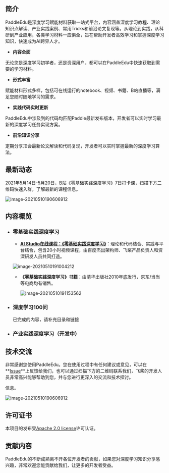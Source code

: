 ## 简介

PaddleEdu是深度学习赋能材料获取一站式平台，内容涵盖深度学习教程、理论知识点解读、产业实践案例、常用Tricks和前沿论文复现等。从理论到实践，从科研到产业应用，各类学习材料一应俱全，旨在帮助开发者高效学习和掌握深度学习知识，快速成为AI跨界人才。

- **内容全面**

无论您是深度学习初学者，还是资深用户，都可以在PaddleEdu中快速获取到需要的学习材料。

- **形式丰富** 

赋能材料形式多样，包括可在线运行的notebook、视频、书籍、B站直播等，满足您随时随地学习的需求。

- **实践代码实时更新**

PaddleEdu中涉及到的代码均匹配Paddle最新发布版本，开发者可以实时学习最新的深度学习任务实现方案。

- **前沿知识分享** 

定期分享顶会最新论文解读和代码复现，开发者可以实时掌握最新的深度学习算法。



## 最新动态

2021年5月14日-5月20日，B站《零基础实践深度学习》7日打卡课，扫描下方二维码快速入群，了解最新的课程信息。

![image-20210510190606912](C:\Users\wulei13\AppData\Roaming\Typora\typora-user-images\image-20210510190606912.png)



## 内容概览

* ### 零基础实践深度学习

  - **[AI Studio在线课程：《零基础实践深度学习》](https://aistudio.baidu.com/aistudio/course/introduce/1297：
    )**：理论和代码结合、实践与平台结合，包含20小时视频课程，由百度杰出架构师、飞桨产品负责人和资深研发人员共同打造。

    

  ![image-20210510191004212](C:\Users\wulei13\AppData\Roaming\Typora\typora-user-images\image-20210510191004212.png)

  

  - **《零基础实践深度学习》书籍**：由清华出版社2010年底发行，京东/当当等电商均有销售。

    ![image-20210510191153562](C:\Users\wulei13\AppData\Roaming\Typora\typora-user-images\image-20210510191153562.png)



* ### 深度学习100问

  已完成的内容，请补充目录和链接

  

* ### 产业实践深度学习（开发中）

  

## 技术交流

非常感谢您使用PaddleEdu。您在使用过程中有任何建议或意见，可以在**[Issue](https://github.com/PaddlePaddle/PaddleDetection/issues)**上反馈给我们，也可以通过扫描下方的二维码联系我们，飞桨的开发人员非常高兴能够帮助到您，并与您进行更深入的交流和技术探讨。

信息。

![image-20210510190606912](C:\Users\wulei13\AppData\Roaming\Typora\typora-user-images\image-20210510190606912.png)

## 许可证书

本项目的发布受[Apache 2.0 license](LICENSE)许可认证。



## 贡献内容

PaddleEdu的不断成熟离不开各位开发者的贡献，如果您对深度学习知识分享感兴趣，非常欢迎您能贡献给我们，让更多的开发者受益。

